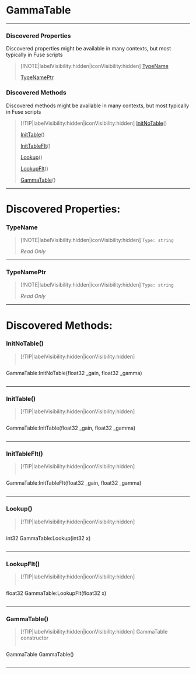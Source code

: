 # GammaTable
___
### Discovered Properties  
Discovered properties might be available in many contexts, but most typically in Fuse scripts  
> [!NOTE|labelVisibility:hidden|iconVisibility:hidden]
> [TypeName](#TypeName)
>
> [TypeNamePtr](#TypeNamePtr)
>
### Discovered Methods  
Discovered methods might be available in many contexts, but most typically in Fuse scripts  
> [!TIP|labelVisibility:hidden|iconVisibility:hidden]
> [InitNoTable](#InitNoTable)()
>
> [InitTable](#InitTable)()
>
> [InitTableFlt](#InitTableFlt)()
>
> [Lookup](#Lookup)()
>
> [LookupFlt](#LookupFlt)()
>
> [GammaTable](#GammaTable)()
>
___

# Discovered Properties: <!-- {docsify-ignore} -->

### TypeName
> [!NOTE|labelVisibility:hidden|iconVisibility:hidden]
> `Type: string`
>
> *<span class="read_only">Read Only</span>*
>
___

### TypeNamePtr
> [!NOTE|labelVisibility:hidden|iconVisibility:hidden]
> `Type: string`
>
> *<span class="read_only">Read Only</span>*
>
___


# Discovered Methods: <!-- {docsify-ignore} -->

### InitNoTable()
> [!TIP|labelVisibility:hidden|iconVisibility:hidden]
> ```php
 GammaTable:InitNoTable(float32 _gain, float32 _gamma)
> ```
>
___

### InitTable()
> [!TIP|labelVisibility:hidden|iconVisibility:hidden]
> ```php
 GammaTable:InitTable(float32 _gain, float32 _gamma)
> ```
>
___

### InitTableFlt()
> [!TIP|labelVisibility:hidden|iconVisibility:hidden]
> ```php
 GammaTable:InitTableFlt(float32 _gain, float32 _gamma)
> ```
>
___

### Lookup()
> [!TIP|labelVisibility:hidden|iconVisibility:hidden]
> ```php
int32 GammaTable:Lookup(int32 x)
> ```
>
___

### LookupFlt()
> [!TIP|labelVisibility:hidden|iconVisibility:hidden]
> ```php
float32 GammaTable:LookupFlt(float32 x)
> ```
>
___

### GammaTable()
> [!TIP|labelVisibility:hidden|iconVisibility:hidden]
> GammaTable constructor
>
> ```php
GammaTable GammaTable()
> ```
>
___

